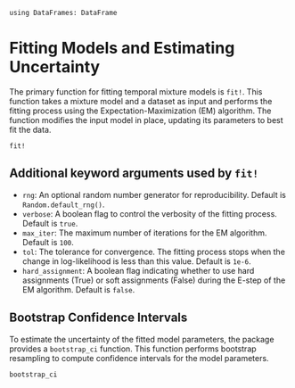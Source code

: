 ```@setup
using DataFrames: DataFrame
```

# Fitting Models and Estimating Uncertainty
The primary function for fitting temporal mixture models is `fit!`. This function takes a mixture model and a dataset as input and performs the fitting process using the Expectation-Maximization (EM) algorithm. The function modifies the input model in place, updating its parameters to best fit the data.

```@docs
fit!
```

## Additional keyword arguments used by `fit!`

- `rng`: An optional random number generator for reproducibility. Default is `Random.default_rng()`.
- `verbose`: A boolean flag to control the verbosity of the fitting process. Default is `true`.
- `max_iter`: The maximum number of iterations for the EM algorithm. Default is `100`.
- `tol`: The tolerance for convergence. The fitting process stops when the change in log-likelihood is less than this value. Default is `1e-6`.
- `hard_assignment`: A boolean flag indicating whether to use hard assignments (True) or soft assignments (False) during the E-step of the EM algorithm. Default is `false`.

## Bootstrap Confidence Intervals
To estimate the uncertainty of the fitted model parameters, the package provides a `bootstrap_ci` function. This function performs bootstrap resampling to compute confidence intervals for the model parameters.

```@docs
bootstrap_ci
```
